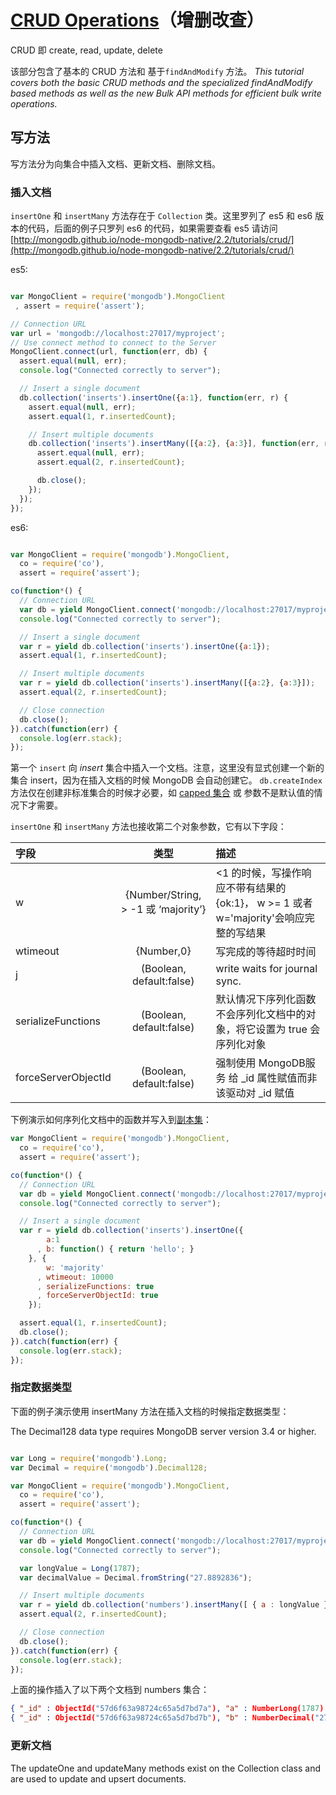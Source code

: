 # [CRUD Operations](http://mongodb.github.io/node-mongodb-native/2.2/tutorials/crud/)（增删改查）

CRUD 即 create, read, update, delete

该部分包含了基本的 CRUD 方法和 基于`findAndModify` 方法。
*This tutorial covers both the basic CRUD methods and the specialized findAndModify based methods as well as the new Bulk API methods for efficient bulk write operations.*


## 写方法

写方法分为向集合中插入文档、更新文档、删除文档。

### 插入文档

`insertOne` 和 `insertMany` 方法存在于 `Collection` 类。这里罗列了 es5 和 es6 版本的代码，后面的例子只罗列 es6 的代码，如果需要查看 es5 请访问 [http://mongodb.github.io/node-mongodb-native/2.2/tutorials/crud/](http://mongodb.github.io/node-mongodb-native/2.2/tutorials/crud/)

es5:

``` js

var MongoClient = require('mongodb').MongoClient
 , assert = require('assert');

// Connection URL
var url = 'mongodb://localhost:27017/myproject';
// Use connect method to connect to the Server
MongoClient.connect(url, function(err, db) {
  assert.equal(null, err);
  console.log("Connected correctly to server");

  // Insert a single document
  db.collection('inserts').insertOne({a:1}, function(err, r) {
    assert.equal(null, err);
    assert.equal(1, r.insertedCount);

    // Insert multiple documents
    db.collection('inserts').insertMany([{a:2}, {a:3}], function(err, r) {
      assert.equal(null, err);
      assert.equal(2, r.insertedCount);

      db.close();
    });
  });
});
```

es6:

``` js

var MongoClient = require('mongodb').MongoClient,
  co = require('co'),
  assert = require('assert');

co(function*() {
  // Connection URL
  var db = yield MongoClient.connect('mongodb://localhost:27017/myproject');
  console.log("Connected correctly to server");

  // Insert a single document
  var r = yield db.collection('inserts').insertOne({a:1});
  assert.equal(1, r.insertedCount);

  // Insert multiple documents
  var r = yield db.collection('inserts').insertMany([{a:2}, {a:3}]);
  assert.equal(2, r.insertedCount);

  // Close connection
  db.close();
}).catch(function(err) {
  console.log(err.stack);
});
```

第一个 `insert` 向 *insert* 集合中插入一个文档。注意，这里没有显式创建一个新的集合 insert，因为在插入文档的时候 MongoDB 会自动创建它。 `db.createIndex` 方法仅在创建非标准集合的时候才必要，如 [capped 集合](https://docs.mongodb.org/manual/core/capped-collections/) 或 参数不是默认值的情况下才需要。

`insertOne` 和 `insertMany` 方法也接收第二个对象参数，它有以下字段：

| 字段 | 类型 | 描述 |
| :---- |:---:| :-----|
| w | {Number/String, > -1 或 ‘majority’} | <1 的时候，写操作响应不带有结果的 {ok:1}， w >= 1 或者 w='majority'会响应完整的写结果|
| wtimeout |  {Number,0} | 写完成的等待超时时间|
| j | (Boolean, default:false) | write waits for journal sync. |
| serializeFunctions | (Boolean, default:false) | 默认情况下序列化函数不会序列化文档中的对象，将它设置为 true 会序列化对象 |
| forceServerObjectId |	(Boolean, default:false) | 强制使用 MongoDB服务 给 _id 属性赋值而非该驱动对 _id 赋值 |

下例演示如何序列化文档中的函数并写入到[副本集](https://docs.mongodb.org/manual/core/replica-set-members/)：

``` js
var MongoClient = require('mongodb').MongoClient,
  co = require('co'),
  assert = require('assert');

co(function*() {
  // Connection URL
  var db = yield MongoClient.connect('mongodb://localhost:27017/myproject');
  console.log("Connected correctly to server");

  // Insert a single document
  var r = yield db.collection('inserts').insertOne({
        a:1
      , b: function() { return 'hello'; }
    }, {
        w: 'majority'
      , wtimeout: 10000
      , serializeFunctions: true
      , forceServerObjectId: true
    });

  assert.equal(1, r.insertedCount);
  db.close();
}).catch(function(err) {
  console.log(err.stack);
});
```

### 指定数据类型

下面的例子演示使用 insertMany 方法在插入文档的时候指定数据类型：

The Decimal128 data type requires MongoDB server version 3.4 or higher.

``` js

var Long = require('mongodb').Long;
var Decimal = require('mongodb').Decimal128;

var MongoClient = require('mongodb').MongoClient,
  co = require('co'),
  assert = require('assert');

co(function*() {
  // Connection URL
  var db = yield MongoClient.connect('mongodb://localhost:27017/myproject');
  console.log("Connected correctly to server");

  var longValue = Long(1787);
  var decimalValue = Decimal.fromString("27.8892836");

  // Insert multiple documents
  var r = yield db.collection('numbers').insertMany([ { a : longValue }, { b : decimalValue } ]);
  assert.equal(2, r.insertedCount);

  // Close connection
  db.close();
}).catch(function(err) {
  console.log(err.stack);
});
```

上面的操作插入了以下两个文档到 numbers 集合：

``` json
{ "_id" : ObjectId("57d6f63a98724c65a5d7bd7a"), "a" : NumberLong(1787) }
{ "_id" : ObjectId("57d6f63a98724c65a5d7bd7b"), "b" : NumberDecimal("27.8892836") }
```

### 更新文档

The updateOne and updateMany methods exist on the Collection class and are used to update and upsert documents.
